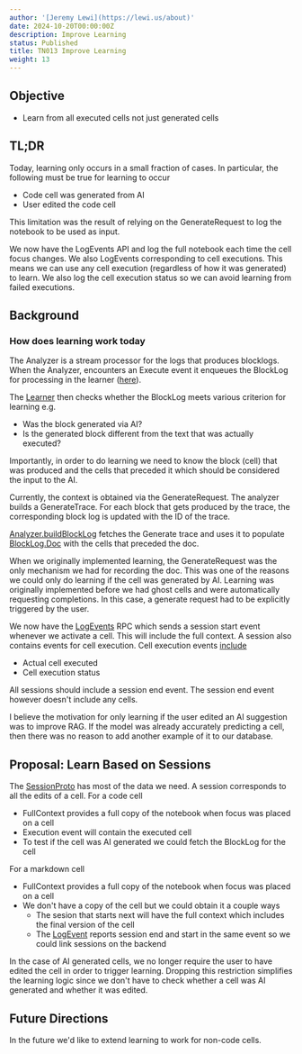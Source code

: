 ```yaml
---
author: '[Jeremy Lewi](https://lewi.us/about)'
date: 2024-10-20T00:00:00Z
description: Improve Learning
status: Published
title: TN013 Improve Learning
weight: 13
---
```



## Objective 

* Learn from all executed cells not just generated cells

## TL;DR

Today, learning only occurs in a small fraction of cases. In particular, the
following must be true for learning to occur

* Code cell was generated from AI
* User edited the code cell

This limitation was the result of relying on the GenerateRequest to log
the notebook to be used as input.

We now have the LogEvents API and log the full notebook each time the
cell focus changes. We also LogEvents corresponding to cell executions.
This means we can use any cell execution (regardless of how it was generated)
to learn. We also log the cell execution status so we can avoid learning
from failed executions.


## Background

### How does learning work today

The Analyzer is a stream processor for the logs that produces blocklogs. When the Analyzer,
encounters an Execute event it enqueues the BlockLog for processing in the learner 
([here](https://github.com/jlewi/foyle/blob/d63d18b57293010ceb0a0b1f35254aa0f5ce90aa/app/pkg/analyze/analyzer.go#L472)). 

The [Learner](https://github.com/jlewi/foyle/blob/d63d18b57293010ceb0a0b1f35254aa0f5ce90aa/app/pkg/learn/learner.go#L149)
then checks whether the BlockLog meets various criterion for learning e.g.
* Was the block generated via AI?
* Is the generated block different from the text that was actually executed?

Importantly, in order to do learning we need to know the block (cell) that was produced and the
cells that preceded it which should be considered the input to the AI.

Currently, the context is obtained via the GenerateRequest. The analyzer builds a GenerateTrace.
For each block that gets produced by the trace, the corresponding block log is updated with the ID
of the trace.

[Analyzer.buildBlockLog](https://github.com/jlewi/foyle/blob/d63d18b57293010ceb0a0b1f35254aa0f5ce90aa/app/pkg/analyze/analyzer.go#L686)
fetches the Generate trace and uses it to populate [BlockLog.Doc](https://github.com/jlewi/foyle/blob/d63d18b57293010ceb0a0b1f35254aa0f5ce90aa/app/pkg/analyze/analyzer.go#L708)
with the cells that preceded the doc.

When we originally implemented learning, the GenerateRequest was the only mechanism we had for recording the doc. This was
one of the reasons we could only do learning if the cell was generated by AI. Learning was originally implemented
before we had ghost cells and were automatically requesting completions. In this case, a generate request had to be explicitly
triggered by the user.

We now have the [LogEvents](https://github.com/jlewi/foyle/blob/d63d18b57293010ceb0a0b1f35254aa0f5ce90aa/protos/foyle/v1alpha1/agent.proto#L57)
RPC which sends a session start event whenever we activate a cell. This will include the full context. A session also
contains events for cell execution. Cell execution events [include](https://github.com/stateful/vscode-runme/blob/14e944066ad55ece40af2ab12d9cfe6583715093/src/extension/ai/events.ts#L95)

* Actual cell executed 
* Cell execution status


All sessions should include a session end event. The session end event however doesn't include any cells.

I believe the motivation for only learning if the user edited an AI suggestion was to improve RAG.
If the model was already accurately predicting a cell, then there was no reason to add another example of
it to our database.


## Proposal: Learn Based on Sessions

The [SessionProto](https://github.com/jlewi/foyle/blob/d63d18b57293010ceb0a0b1f35254aa0f5ce90aa/protos/foyle/logs/sessions.proto#L14) has
most of the data we need. A session corresponds to all the edits of a cell. For a code cell

* FullContext provides a full copy of the notebook when focus was placed on a cell
* Execution event will contain the executed cell
* To test if the cell was AI generated we could fetch the BlockLog for the cell


For a markdown cell

* FullContext provides a full copy of the notebook when focus was placed on a cell
* We don't have a copy of the cell but we could obtain it a couple ways
  * The sesion that starts next will have the full context which includes the final version of the cell
  * The [LogEvent](https://github.com/stateful/vscode-runme/blob/14e944066ad55ece40af2ab12d9cfe6583715093/src/extension/ai/sessions.ts#L73)
    reports session end and start in the same event so we could link sessions on the backend


In the case of AI generated cells, we no longer require the user to have edited the cell in order to trigger learning.
Dropping this restriction simplifies the learning logic since we don't have to check whether a cell was AI generated and
whether it was edited.

## Future Directions

In the future we'd like to extend learning to work for non-code cells.



